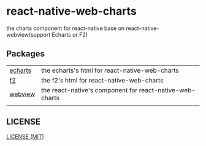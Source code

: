 # react-native-web-charts

the charts component for react-native base on react-native-webview(support Echarts or F2)

## Packages

|                             |                     |
| --------------------------- | ------------------- |
| [echarts](packages/echarts) | the echarts's html for react-native-web-charts |
| [f2](packages/f2)         | the f2's html for react-native-web-charts     |
| [webview](packages/webview)     | the react-native's component for react-native-web-charts   |
|                             |                     |

## LICENSE

[LICENSE (MIT)](./LICENSE)
